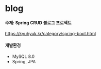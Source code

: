 # blog

#### 주제: Spring CRUD 블로그 프로젝트
https://kyuhyuk.kr/category/spring-boot.html

#### 개발환경
- MySQL 8.0
- Spring, JPA
